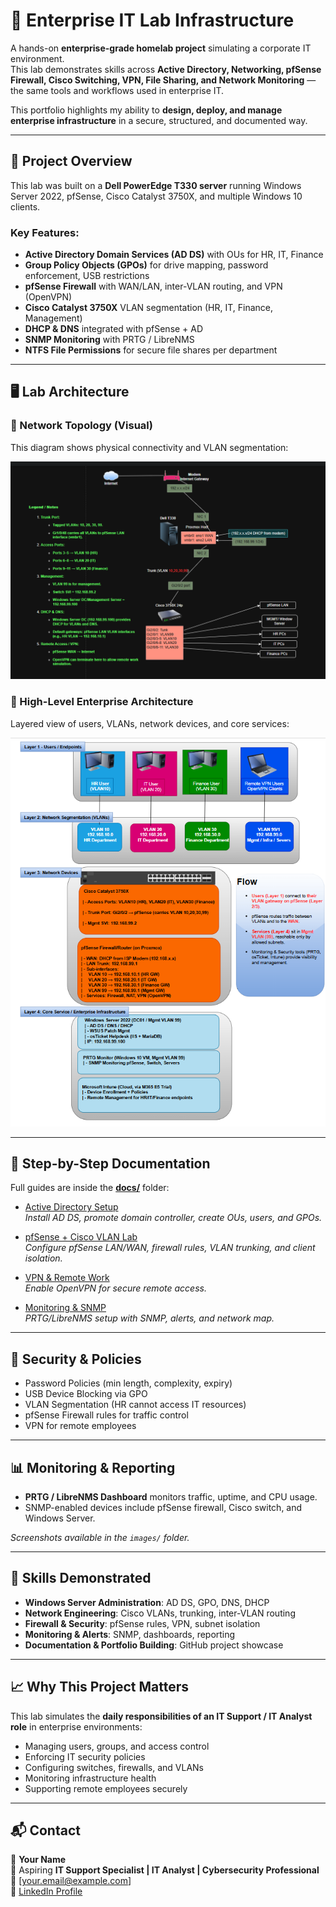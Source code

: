 # 🏢 Enterprise IT Lab Infrastructure  

A hands-on **enterprise-grade homelab project** simulating a corporate IT environment.  
This lab demonstrates skills across **Active Directory, Networking, pfSense Firewall, Cisco Switching, VPN, File Sharing, and Network Monitoring** — the same tools and workflows used in enterprise IT.  

This portfolio highlights my ability to **design, deploy, and manage enterprise infrastructure** in a secure, structured, and documented way.  

---

## 📌 Project Overview
This lab was built on a **Dell PowerEdge T330 server** running Windows Server 2022, pfSense, Cisco Catalyst 3750X, and multiple Windows 10 clients.  

### Key Features:
- **Active Directory Domain Services (AD DS)** with OUs for HR, IT, Finance
- **Group Policy Objects (GPOs)** for drive mapping, password enforcement, USB restrictions
- **pfSense Firewall** with WAN/LAN, inter-VLAN routing, and VPN (OpenVPN)
- **Cisco Catalyst 3750X** VLAN segmentation (HR, IT, Finance, Management)
- **DHCP & DNS** integrated with pfSense + AD
- **SNMP Monitoring** with PRTG / LibreNMS
- **NTFS File Permissions** for secure file shares per department

---

## 🖥️ Lab Architecture

### 🔹 Network Topology (Visual)
This diagram shows physical connectivity and VLAN segmentation:

![Network Topology](images/network-topology.png)

### 🔹 High-Level Enterprise Architecture
Layered view of users, VLANs, network devices, and core services:

![Enterprise Architecture](images/enterprise-architecture.png)

---

## 📂 Step-by-Step Documentation

Full guides are inside the **[docs/](docs/)** folder:  

- [Active Directory Setup](docs/ActiveDirectory.md)  
  *Install AD DS, promote domain controller, create OUs, users, and GPOs.*  

- [pfSense + Cisco VLAN Lab](docs/pfSense_Cisco.md)  
  *Configure pfSense LAN/WAN, firewall rules, VLAN trunking, and client isolation.*  

- [VPN & Remote Work](docs/VPN.md)  
  *Enable OpenVPN for secure remote access.*  

- [Monitoring & SNMP](docs/Monitoring.md)  
  *PRTG/LibreNMS setup with SNMP, alerts, and network map.*  

---

## 🔐 Security & Policies
- Password Policies (min length, complexity, expiry)  
- USB Device Blocking via GPO  
- VLAN Segmentation (HR cannot access IT resources)  
- pfSense Firewall rules for traffic control  
- VPN for remote employees  

---

## 📊 Monitoring & Reporting
- **PRTG / LibreNMS Dashboard** monitors traffic, uptime, and CPU usage.  
- SNMP-enabled devices include pfSense firewall, Cisco switch, and Windows Server.  

*Screenshots available in the `images/` folder.*

---

## 🚀 Skills Demonstrated
- **Windows Server Administration**: AD DS, GPO, DNS, DHCP  
- **Network Engineering**: Cisco VLANs, trunking, inter-VLAN routing  
- **Firewall & Security**: pfSense rules, VPN, subnet isolation  
- **Monitoring & Alerts**: SNMP, dashboards, reporting  
- **Documentation & Portfolio Building**: GitHub project showcase  

---

## 📈 Why This Project Matters
This lab simulates the **daily responsibilities of an IT Support / IT Analyst role** in enterprise environments:
- Managing users, groups, and access control  
- Enforcing IT security policies  
- Configuring switches, firewalls, and VLANs  
- Monitoring infrastructure health  
- Supporting remote employees securely  

---

## 📬 Contact
👤 **Your Name**  
💼 Aspiring **IT Support Specialist | IT Analyst | Cybersecurity Professional**  
📧 [your.email@example.com]  
🔗 [LinkedIn Profile](https://www.linkedin.com/)
